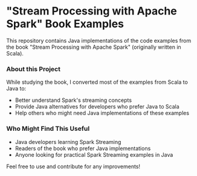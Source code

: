 # "Stream Processing with Apache Spark" Book Examples

This repository contains Java implementations of the code examples from the book
"Stream Processing with Apache Spark" (originally written in Scala).

### About this Project

While studying the book, I converted most of the examples from Scala to Java to:

- Better understand Spark's streaming concepts
- Provide Java alternatives for developers who prefer Java to Scala
- Help others who might need Java implementations of these examples

### Who Might Find This Useful

- Java developers learning Spark Streaming
- Readers of the book who prefer Java implementations
- Anyone looking for practical Spark Streaming examples in Java

Feel free to use and contribute for any improvements!
